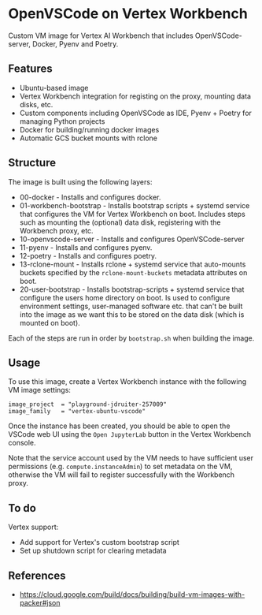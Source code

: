 # OpenVSCode on Vertex Workbench

Custom VM image for Vertex AI Workbench that includes OpenVSCode-server, Docker, Pyenv and Poetry.

## Features

* Ubuntu-based image
* Vertex Workbench integration for registing on the proxy, mounting data disks, etc.
* Custom components including OpenVSCode as IDE, Pyenv + Poetry for managing Python projects
* Docker for building/running docker images
* Automatic GCS bucket mounts with rclone

## Structure

The image is built using the following layers:

* 00-docker - Installs and configures docker.
* 01-workbench-bootstrap - Installs bootstrap scripts + systemd service that configures the VM for Vertex Workbench on boot. Includes steps such as mounting the (optional) data disk, registering with the Workbench proxy, etc.
* 10-openvscode-server - Installs and configures OpenVSCode-server
* 11-pyenv - Installs and configures pyenv.
* 12-poetry - Installs and configures poetry.
* 13-rclone-mount - Installs rclone + systemd service that auto-mounts buckets specified by the `rclone-mount-buckets` metadata attributes on boot.
* 20-user-bootstrap - Installs bootstrap-scripts + systemd service that configure the users home directory on boot. Is used to configure environment settings, user-managed software etc. that can't be built into the image as we want this to be stored on the data disk (which is mounted on boot).

Each of the steps are run in order by `bootstrap.sh` when building the image.

## Usage

To use this image, create a Vertex Workbench instance with the following VM image settings:

```
image_project  = "playground-jdruiter-257009"
image_family   = "vertex-ubuntu-vscode"
```

Once the instance has been created, you should be able to open the VSCode web UI using the `Open JupyterLab` button in the Vertex Workbench console.

Note that the service account used by the VM needs to have sufficient user permissions (e.g. `compute.instanceAdmin`) to set metadata on the VM, otherwise the VM will fail to register successfully with the Workbench proxy.

## To do

Vertex support:
- Add support for Vertex's custom bootstrap script
- Set up shutdown script for clearing metadata

## References
- https://cloud.google.com/build/docs/building/build-vm-images-with-packer#json

